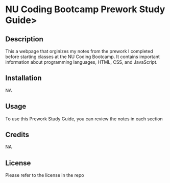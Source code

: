 # NU Coding Bootcamp Prework Study Guide>

## Description

This a webpage that orginizes my notes from the prework I completed before starting classes at the NU Coding Bootcamp. It contains important information about programming languages, HTML, CSS, and JavaScript.

## Installation

NA

## Usage

To use this Prework Study Guide, you can review the notes in each section

## Credits

NA

## License

Please refer to the license in the repo